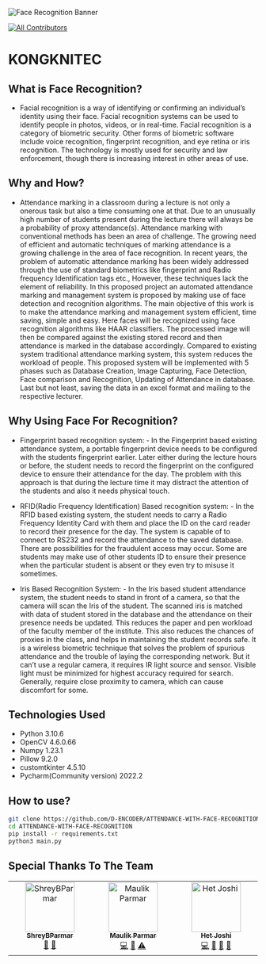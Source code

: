 ![Face Recognition Banner](https://user-images.githubusercontent.com/86153190/184497475-a5e6d0e4-5704-4f01-ad75-e69ea6556744.png)
<!-- ALL-CONTRIBUTORS-BADGE:START - Do not remove or modify this section -->
[![All Contributors](https://img.shields.io/badge/all_contributors-1-orange.svg?style=flat-square)](#contributors-)
<!-- ALL-CONTRIBUTORS-BADGE:END -->
# KONGKNITEC

## What is Face Recognition?
- Facial recognition is a way of identifying or confirming an individual’s identity using their face. Facial recognition systems can be used to identify people in photos, videos, or in real-time. Facial recognition is a category of biometric security. Other forms of biometric software include voice recognition, fingerprint recognition, and eye retina or iris recognition. The technology is mostly used for security and law enforcement, though there is increasing interest in other areas of use.

## Why and How?
- Attendance marking in a classroom during a lecture is not only a onerous task but also a time consuming one at that. Due to an unusually high number of students present during the lecture there will always be a probability of proxy attendance(s). Attendance marking with conventional methods has been an area of challenge. The growing need of efficient and automatic techniques of marking attendance is a growing challenge in the area of face recognition. In recent years, the problem of automatic attendance marking has been widely addressed through the use of standard biometrics like fingerprint and Radio frequency Identification tags etc., However, these techniques lack the element of reliability. In this proposed project an automated attendance marking and management system is proposed by making use of face detection and recognition algorithms. The main objective of this work is to make the attendance marking and management system efficient, time saving, simple and easy. Here faces will be recognized using face recognition algorithms like HAAR classifiers. The processed image will then be compared against the existing stored record and then attendance is marked in the database accordingly. Compared to existing system traditional attendance marking system, this system reduces the workload of people. This proposed system will be implemented with 5 phases such as Database Creation, Image Capturing, Face Detection, Face comparison and Recognition, Updating of Attendance in database. Last but not least, saving the data in an excel format and mailing to the respective lecturer.

## Why Using Face For Recognition?
- Fingerprint based recognition system: - In the Fingerprint based existing attendance system, a portable fingerprint device needs to be configured with the students fingerprint earlier. Later either during the lecture hours or before, the student needs to record the fingerprint on the configured device to ensure their attendance for the day. The problem with this approach is that during the lecture time it may distract the attention of the students and also it needs physical touch.

- RFID(Radio Frequency Identification) Based recognition system: - In the RFID based existing system, the student needs to carry a Radio Frequency Identity Card with them and place the ID on the card reader to record their presence for the day. The system is capable of to connect to RS232 and record the attendance to the saved database. There are possibilities for the fraudulent access may occur. Some are students may make use of other students ID to ensure their presence when the particular student is absent or they even try to misuse it sometimes.

- Iris Based Recognition System: - In the Iris based student attendance system, the student needs to stand in front of a camera, so that the camera will scan the Iris of the student. The scanned iris is matched with data of student stored in the database and the attendance on their presence needs be updated. This reduces the paper and pen workload of the faculty member of the institute. This also reduces the chances of proxies in the class, and helps in maintaining the student records safe. It is a wireless biometric technique that solves the problem of spurious attendance and the trouble of laying the corresponding network. But it can’t use a regular camera, it requires IR light source and sensor. Visible light must be minimized for highest accuracy required for search. Generally, require close proximity to camera, which can cause discomfort for some.

## Technologies Used
- Python 3.10.6
- OpenCV 4.6.0.66
- Numpy 1.23.1
- Pillow 9.2.0
- customtkinter 4.5.10
- Pycharm(Community version) 2022.2

## How to use?
```bash
git clone https://github.com/D-ENCODER/ATTENDANCE-WITH-FACE-RECOGNITION.git
cd ATTENDANCE-WITH-FACE-RECOGNITION
pip install -r requirements.txt
python3 main.py
```

## Special Thanks To The Team
<!-- ALL-CONTRIBUTORS-LIST:START - Do not remove or modify this section -->
<!-- prettier-ignore-start -->
<!-- markdownlint-disable -->
<table>
  <tbody>
    <tr>
      <td align="center" valign="top" width="14.28%"><a href="https://github.com/ShreyBParmar"><img src="https://avatars.githubusercontent.com/u/103874657?v=4?s=100" width="100px;" alt="ShreyBParmar"/><br /><sub><b>ShreyBParmar</b></sub></a><br /><a href="https://github.com/D-ENCODER/KONGKNITEC/commits?author=ShreyBParmar" title="Documentation">📖</a> <a href="#design-ShreyBParmar" title="Design">🎨</a></td>
      <td align="center" valign="top" width="14.28%"><a href="https://github.com/Maulikatgit"><img src="https://avatars.githubusercontent.com/u/109577079?v=4?s=100" width="100px;" alt="Maulik Parmar"/><br /><sub><b>Maulik Parmar</b></sub></a><br /><a href="https://github.com/D-ENCODER/KONGKNITEC/commits?author=Maulikatgit" title="Code">💻</a> <a href="#data-Maulikatgit" title="Data">🔣</a> <a href="https://github.com/D-ENCODER/KONGKNITEC/commits?author=Maulikatgit" title="Tests">⚠️</a></td>
      <td align="center" valign="top" width="14.28%"><a href="https://het-joshi.web.app/"><img src="https://avatars.githubusercontent.com/u/86153190?v=4?s=100" width="100px;" alt="Het Joshi"/><br /><sub><b>Het Joshi</b></sub></a><br /><a href="https://github.com/D-ENCODER/KONGKNITEC/commits?author=D-ENCODER" title="Code">💻</a> <a href="#research-D-ENCODER" title="Research">🔬</a> <a href="#projectManagement-D-ENCODER" title="Project Management">📆</a> <a href="#ideas-D-ENCODER" title="Ideas, Planning, & Feedback">🤔</a></td>
    </tr>
  </tbody>
</table>

<!-- markdownlint-restore -->
<!-- prettier-ignore-end -->

<!-- ALL-CONTRIBUTORS-LIST:END -->
